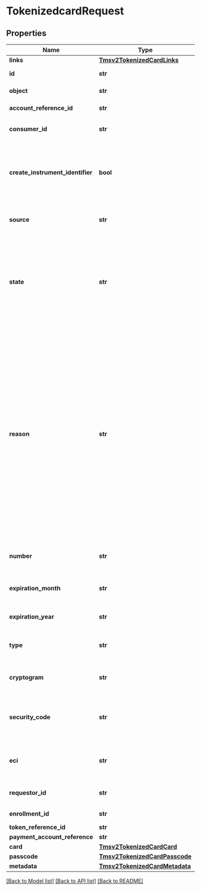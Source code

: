 # TokenizedcardRequest

## Properties
Name | Type | Description | Notes
------------ | ------------- | ------------- | -------------
**links** | [**Tmsv2TokenizedCardLinks**](Tmsv2TokenizedCardLinks.md) |  | [optional] 
**id** | **str** | The Id of the Tokenized Card.  | [optional] 
**object** | **str** | The type. Possible Values: - tokenizedCard  | [optional] 
**account_reference_id** | **str** | An identifier provided by the issuer for the account.  | [optional] 
**consumer_id** | **str** | Identifier of the consumer within the wallet. Maximum 24 characters for VTS. | [optional] 
**create_instrument_identifier** | **bool** | Specifies whether the InstrumentId should be created (true) or not (false). Possible Values: - &#x60;true&#x60;: The InstrumentId should be created. - &#x60;false&#x60;: The InstrumentId should be created.  | [optional] 
**source** | **str** | Source of the payment instrument. Possible Values: - ONFILE - TOKEN - ISSUER  | [optional] 
**state** | **str** | State of the network token or network token provision. Possible Values:   ACTIVE : Network token is active.   SUSPENDED : Network token is suspended. This state can change back to ACTIVE.   DELETED : This is a final state for a network token instance.   UNPROVISIONED : A previous network token.  | [optional] 
**reason** | **str** | Issuers state for the network token Possible Values: - INVALID_REQUEST : The network token provision request contained invalid data. - CARD_VERIFICATION_FAILED : The network token provision request contained data that could not be verified. - CARD_NOT_ELIGIBLE : Card can currently not be used with issuer for tokenization. - CARD_NOT_ALLOWED : Card can currently not be used with card association for tokenization. - DECLINED : Card can currently not be used with issuer for tokenization. - SERVICE_UNAVAILABLE : The network token service was unavailable or timed out. - SYSTEM_ERROR : An unexpected error occurred with network token service, check configuration.  | [optional] 
**number** | **str** | The token requestor&#39;s network token for the provided PAN and consumer Id, if available.  | [optional] 
**expiration_month** | **str** | Two-digit month in which the network token expires. Format: &#x60;MM&#x60;. Possible Values: &#x60;01&#x60; through &#x60;12&#x60;.  | [optional] 
**expiration_year** | **str** | Four-digit year in which the network token expires. Format: &#x60;YYYY&#x60;.  | [optional] 
**type** | **str** | The type of card (Card Network). Possible Values: - visa - mastercard - americanexpress  | [optional] 
**cryptogram** | **str** | Value generated by the card association to be used alongside the network token for processing a payment.  | [optional] 
**security_code** | **str** | 4-digit number generated by the card association to be used alogside the network token for processing a payment. Only supported for Amex and SCOF.  | [optional] 
**eci** | **str** | Raw Electronic Commerce Indicator provided by the card association with the result of the cardholder authentication.  | [optional] 
**requestor_id** | **str** | 11-digit identifier that uniquely identifies the Token Requestor.  | [optional] 
**enrollment_id** | **str** | Unique id to identify this PAN/ enrollment.  | [optional] 
**token_reference_id** | **str** | Unique ID for netwrok token.  | [optional] 
**payment_account_reference** | **str** | Payment account reference.  | [optional] 
**card** | [**Tmsv2TokenizedCardCard**](Tmsv2TokenizedCardCard.md) |  | [optional] 
**passcode** | [**Tmsv2TokenizedCardPasscode**](Tmsv2TokenizedCardPasscode.md) |  | [optional] 
**metadata** | [**Tmsv2TokenizedCardMetadata**](Tmsv2TokenizedCardMetadata.md) |  | [optional] 

[[Back to Model list]](../README.md#documentation-for-models) [[Back to API list]](../README.md#documentation-for-api-endpoints) [[Back to README]](../README.md)


